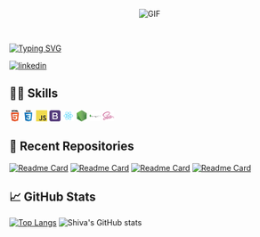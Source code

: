 <p align="center">
<img alt="GIF" src="https://user-images.githubusercontent.com/64298475/180621614-0b984fb9-56bb-405a-aac5-a3be1199faf2.gif" width="500" height="320" />
</p>

<br>


[![Typing SVG](https://readme-typing-svg.herokuapp.com?size=30&color=F73890&background=D2D2D200&center=true&vCenter=true&multiline=true&width=500&lines=Hello..+I+am+Shiva+Karka+;I+am+a+frontend+web+developer)](https://git.io/typing-svg)


[![linkedin](https://img.shields.io/badge/linkedin-0A66C2?style=for-the-badge&logo=linkedin&logoColor=white)](https://www.linkedin.com/in/shivakarka/)

## 👩‍💻 Skills
<code><img height="20" src="https://raw.githubusercontent.com/github/explore/80688e429a7d4ef2fca1e82350fe8e3517d3494d/topics/html/html.png"></code>
<code><img height="20" src="https://raw.githubusercontent.com/github/explore/80688e429a7d4ef2fca1e82350fe8e3517d3494d/topics/css/css.png"></code>
<code><img height="20" src="https://raw.githubusercontent.com/github/explore/80688e429a7d4ef2fca1e82350fe8e3517d3494d/topics/javascript/javascript.png"></code>
<code><img height="20" src="https://raw.githubusercontent.com/github/explore/80688e429a7d4ef2fca1e82350fe8e3517d3494d/topics/bootstrap/bootstrap.png"></code>
<code><img height="20" src="https://raw.githubusercontent.com/github/explore/80688e429a7d4ef2fca1e82350fe8e3517d3494d/topics/react/react.png"></code>
<code><img height="20" src="https://raw.githubusercontent.com/github/explore/80688e429a7d4ef2fca1e82350fe8e3517d3494d/topics/nodejs/nodejs.png"></code>
<code><img height="20" src="https://raw.githubusercontent.com/github/explore/80688e429a7d4ef2fca1e82350fe8e3517d3494d/topics/mongodb/mongodb.png"></code>
<code><img height="20" src="https://raw.githubusercontent.com/github/explore/80688e429a7d4ef2fca1e82350fe8e3517d3494d/topics/sass/sass.png"></code>

## 📁 Recent Repositories 
[![Readme Card](https://github-readme-stats.vercel.app/api/pin/?username=shivakarka&theme=dark&repo=Todo-list-react)](https://github.com/Shivakarka/Todo-list-react)
[![Readme Card](https://github-readme-stats.vercel.app/api/pin/?username=shivakarka&theme=dark&repo=Portfolio)](https://github.com/Shivakarka/Portfolio)
[![Readme Card](https://github-readme-stats.vercel.app/api/pin/?username=shivakarka&theme=dark&repo=Ecommerce)](https://github.com/Shivakarka/Ecommerce)
[![Readme Card](https://github-readme-stats.vercel.app/api/pin/?username=shivakarka&theme=dark&repo=tictactoe)](https://github.com/Shivakarka/tictactoe)

## 📈 GitHub Stats
[![Top Langs](https://github-readme-stats.vercel.app/api/top-langs/?username=shivakarka&langs_count=8&theme=dark)](https://github.com/shivakarka)
![Shiva's GitHub stats](https://github-readme-stats.vercel.app/api?username=shivakarka&show_icons=true&theme=dark)


